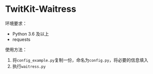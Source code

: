 

# TwitKit-Waitress

环境要求：

* Python 3.6 及以上
* requests

使用方法：

1. 将`config_example.py`复制一份，命名为`config.py`，将必要的信息填入
2. 执行`waitress.py`